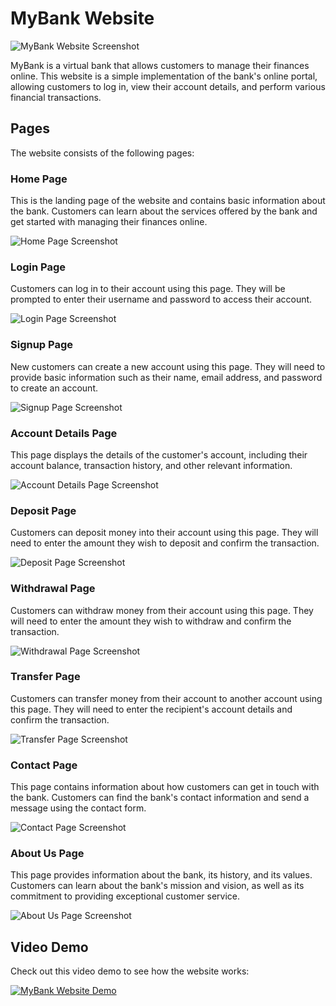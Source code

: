 # MyBank Website

![MyBank Website Screenshot]([/images/homepage.png](https://github.com/HacksXploit/Bank-page-Source-Code/blob/main/2023-03-21%2012-20-20.mkv))

MyBank is a virtual bank that allows customers to manage their finances online. This website is a simple implementation of the bank's online portal, allowing customers to log in, view their account details, and perform various financial transactions.

## Pages

The website consists of the following pages:

### Home Page

This is the landing page of the website and contains basic information about the bank. Customers can learn about the services offered by the bank and get started with managing their finances online.

![Home Page Screenshot](/images/homepage.png)

### Login Page

Customers can log in to their account using this page. They will be prompted to enter their username and password to access their account.

![Login Page Screenshot](/images/login.png)

### Signup Page

New customers can create a new account using this page. They will need to provide basic information such as their name, email address, and password to create an account.

![Signup Page Screenshot](/images/signup.png)

### Account Details Page

This page displays the details of the customer's account, including their account balance, transaction history, and other relevant information.

![Account Details Page Screenshot](/images/account.png)

### Deposit Page

Customers can deposit money into their account using this page. They will need to enter the amount they wish to deposit and confirm the transaction.

![Deposit Page Screenshot](/images/deposit.png)

### Withdrawal Page

Customers can withdraw money from their account using this page. They will need to enter the amount they wish to withdraw and confirm the transaction.

![Withdrawal Page Screenshot](/images/withdrawal.png)

### Transfer Page

Customers can transfer money from their account to another account using this page. They will need to enter the recipient's account details and confirm the transaction.

![Transfer Page Screenshot](/images/transfer.png)

### Contact Page

This page contains information about how customers can get in touch with the bank. Customers can find the bank's contact information and send a message using the contact form.

![Contact Page Screenshot](/images/contact.png)

### About Us Page

This page provides information about the bank, its history, and its values. Customers can learn about the bank's mission and vision, as well as its commitment to providing exceptional customer service.

![About Us Page Screenshot](/images/about.png)

## Video Demo

Check out this video demo to see how the website works:

[![MyBank Website Demo](https://img.youtube.com/vi/VIDEO_ID_HERE/0.jpg)](https://www.youtube.com/watch?v=VIDEO_ID_HERE)
